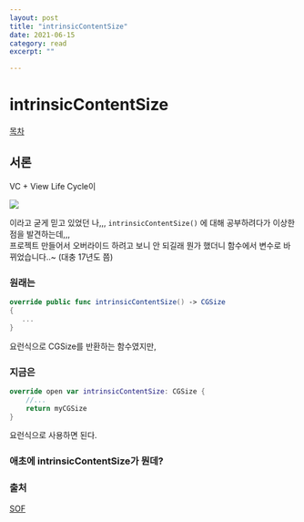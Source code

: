 ```yaml
---
layout: post
title: "intrinsicContentSize" 
date: 2021-06-15
category: read 
excerpt: ""

---
```


# intrinsicContentSize

[목차](https://iamcho2.github.io/2021/06/08/master-of-ios-life-cycle)



## 서론

VC + View Life Cycle이

![](https://user-images.githubusercontent.com/28949235/121391424-504f2a00-c989-11eb-8566-9142018c66a1.png)

이라고 굳게 믿고 있었던 나,,, `intrinsicContentSize()` 에 대해 공부하려다가 이상한 점을 발견하는데,,,  
프로젝트 만들어서 오버라이드 하려고 보니 안 되길래 뭔가 했더니 함수에서 변수로 바뀌었습니다..~ (대충 17년도 쯤)

### 원래는

```swift
override public func intrinsicContentSize() -> CGSize
{
   ...
}
```

요런식으로 CGSize를 반환하는 함수였지만,  

### 지금은

```swift
override open var intrinsicContentSize: CGSize {
    //...
    return myCGSize
}
```

요런식으로 사용하면 된다.

###  애초에 intrinsicContentSize가 뭔데?

### 출처

[SOF](https://stackoverflow.com/questions/38881151/intrinsiccontentsize-method-does-not-override-any-method-from-its-superclass)
